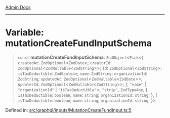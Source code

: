 [Admin Docs](/)

***

# Variable: mutationCreateFundInputSchema

> `const` **mutationCreateFundInputSchema**: `ZodObject`\<`Pick`\<\{ `createdAt`: `ZodOptional`\<`ZodDate`\>; `creatorId`: `ZodOptional`\<`ZodNullable`\<`ZodString`\>\>; `id`: `ZodOptional`\<`ZodString`\>; `isTaxDeductible`: `ZodBoolean`; `name`: `ZodString`; `organizationId`: `ZodString`; `updatedAt`: `ZodOptional`\<`ZodNullable`\<`ZodDate`\>\>; `updaterId`: `ZodOptional`\<`ZodNullable`\<`ZodString`\>\>; \}, `"name"` \| `"organizationId"` \| `"isTaxDeductible"`\>, `"strip"`, `ZodTypeAny`, \{ `isTaxDeductible`: `boolean`; `name`: `string`; `organizationId`: `string`; \}, \{ `isTaxDeductible`: `boolean`; `name`: `string`; `organizationId`: `string`; \}\>

Defined in: [src/graphql/inputs/MutationCreateFundInput.ts:5](https://github.com/Sourya07/talawa-api/blob/cfbd515d04ffba748b09232a33807f1845dd1878/src/graphql/inputs/MutationCreateFundInput.ts#L5)
